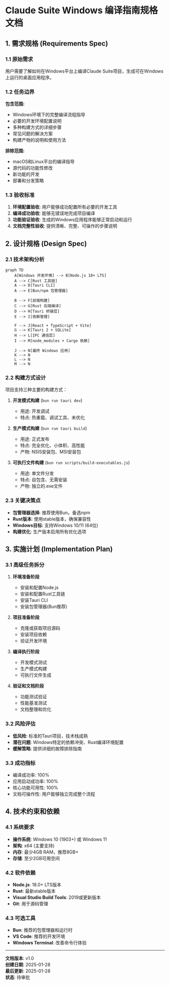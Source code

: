 # Claude Suite Windows 编译指南规格文档

## 1. 需求规格 (Requirements Spec)

### 1.1 原始需求
用户需要了解如何在Windows平台上编译Claude Suite项目，生成可在Windows上运行的桌面应用程序。

### 1.2 任务边界
**包含范围:**
- Windows环境下的完整编译流程指导
- 必要的开发环境配置说明
- 多种构建方式的详细步骤
- 常见问题的解决方案
- 构建产物的说明和使用方法

**排除范围:**
- macOS和Linux平台的编译指导
- 源代码的功能性修改
- 新功能的开发
- 部署和分发策略

### 1.3 验收标准
1. **环境配置验收**: 用户能够成功配置所有必要的开发工具
2. **编译成功验收**: 能够无错误地完成项目编译
3. **功能验证验收**: 生成的Windows应用程序能够正常启动和运行
4. **文档完整性验收**: 提供清晰、完整、可操作的步骤说明

## 2. 设计规格 (Design Spec)

### 2.1 技术架构分析
```mermaid
graph TD
    A[Windows 开发环境] --> B[Node.js 18+ LTS]
    A --> C[Rust 工具链]
    A --> D[Tauri CLI]
    A --> E[Bun/npm 包管理器]
    
    B --> F[前端构建]
    C --> G[Rust 后端编译]
    D --> H[Tauri 桥接层]
    E --> I[依赖管理]
    
    F --> J[React + TypeScript + Vite]
    G --> K[Tauri 2 + SQLite]
    H --> L[IPC 通信层]
    I --> M[node_modules + Cargo 依赖]
    
    J --> N[最终 Windows 应用]
    K --> N
    L --> N
    M --> N
```

### 2.2 构建方式设计
项目支持三种主要的构建方式：

1. **开发模式构建** (`bun run tauri dev`)
   - 用途: 开发调试
   - 特点: 热重载、调试工具、未优化

2. **生产模式构建** (`bun run tauri build`)
   - 用途: 正式发布
   - 特点: 完全优化、小体积、高性能
   - 产物: NSIS安装包、MSI安装包

3. **可执行文件构建** (`bun run scripts/build-executables.js`)
   - 用途: 单文件分发
   - 特点: 自包含、无需安装
   - 产物: 独立的.exe文件

### 2.3 关键决策点
- **包管理器选择**: 推荐使用Bun，备选npm
- **Rust版本**: 使用stable版本，确保兼容性
- **Windows目标**: 支持Windows 10/11 (64位)
- **构建优化**: 生产版本启用所有优化选项

## 3. 实施计划 (Implementation Plan)

### 3.1 高级任务拆分
1. **环境准备阶段**
   - 安装和配置Node.js
   - 安装和配置Rust工具链
   - 安装Tauri CLI
   - 安装包管理器(Bun推荐)

2. **项目准备阶段**
   - 克隆或获取项目源码
   - 安装项目依赖
   - 验证开发环境

3. **编译执行阶段**
   - 开发模式测试
   - 生产模式构建
   - 可执行文件生成

4. **验证和文档阶段**
   - 功能测试验证
   - 性能基准测试
   - 文档整理和优化

### 3.2 风险评估
- **低风险**: 标准的Tauri项目，技术栈成熟
- **潜在问题**: Windows特定的依赖冲突、Rust编译环境配置
- **缓解策略**: 提供详细的故障排除指南

### 3.3 成功指标
- 编译成功率: 100%
- 应用启动成功率: 100%
- 核心功能可用性: 100%
- 文档可操作性: 用户能够独立完成整个流程

## 4. 技术约束和依赖

### 4.1 系统要求
- **操作系统**: Windows 10 (1903+) 或 Windows 11
- **架构**: x64 (主要支持)
- **内存**: 最少4GB RAM，推荐8GB+
- **存储**: 至少2GB可用空间

### 4.2 软件依赖
- **Node.js**: 18.0+ LTS版本
- **Rust**: 最新stable版本
- **Visual Studio Build Tools**: 2019或更新版本
- **Git**: 用于源码管理

### 4.3 可选工具
- **Bun**: 推荐的包管理器和运行时
- **VS Code**: 推荐的开发环境
- **Windows Terminal**: 改善命令行体验

---

**文档版本**: v1.0  
**创建日期**: 2025-01-28  
**最后更新**: 2025-01-28  
**状态**: 待审批
